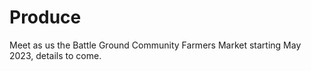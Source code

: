 # Produce

Meet as us the Battle Ground Community Farmers Market starting May 2023, details to come.

<!-- ## Strawberries

## Garlic

## Tomatoes

## Peppers

## Sweet Potatoes -->
